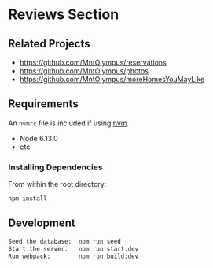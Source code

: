# Reviews Section

## Related Projects

  - https://github.com/MntOlympus/reservations
  - https://github.com/MntOlympus/photos
  - https://github.com/MntOlympus/moreHomesYouMayLike

## Requirements

An `nvmrc` file is included if using [nvm](https://github.com/creationix/nvm).

- Node 6.13.0
- etc

### Installing Dependencies

From within the root directory:

```sh
npm install
```
## Development
```sh
Seed the database:  npm run seed
Start the server:   npm run start:dev
Run webpack:        npm run build:dev
```
